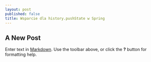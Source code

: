 ```yaml
---
layout: post
published: false
title: Wsparcie dla history.pushState w Spring
---
```

## A New Post

Enter text in [Markdown](http://daringfireball.net/projects/markdown/). Use the toolbar above, or click the **?** button for formatting help.

